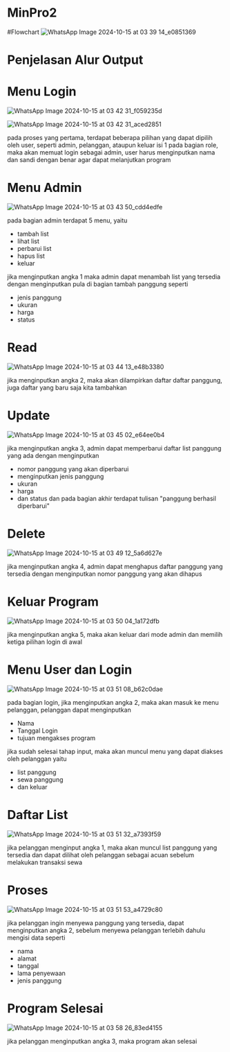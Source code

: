 # MinPro2

#Flowchart
![WhatsApp Image 2024-10-15 at 03 39 14_e0851369](https://github.com/user-attachments/assets/07bf6e8c-cbe0-404b-b252-cb65205ab020)

# Penjelasan Alur Output
# Menu Login
![WhatsApp Image 2024-10-15 at 03 42 31_f059235d](https://github.com/user-attachments/assets/3d67e77a-ff16-45dc-9496-ee1ae422da0a)

![WhatsApp Image 2024-10-15 at 03 42 31_aced2851](https://github.com/user-attachments/assets/f90fa316-d51e-4d0e-bad0-761f6e635df3)

pada proses yang pertama, terdapat beberapa pilihan yang dapat dipilih oleh user, seperti  admin, pelanggan, ataupun keluar
isi 1 pada bagian role, maka akan memuat login sebagai admin, user harus menginputkan nama dan sandi dengan benar agar dapat melanjutkan program


# Menu Admin
![WhatsApp Image 2024-10-15 at 03 43 50_cdd4edfe](https://github.com/user-attachments/assets/91033a87-1877-454e-90f4-895b8db29757)

pada bagian admin terdapat 5 menu, yaitu 
- tambah list
- lihat list
- perbarui list 
- hapus list
- keluar

jika menginputkan angka 1 maka admin dapat menambah list yang tersedia dengan menginputkan pula di bagian tambah panggung seperti 
- jenis panggung 
- ukuran
- harga 
- status


# Read
![WhatsApp Image 2024-10-15 at 03 44 13_e48b3380](https://github.com/user-attachments/assets/5effeaad-1057-439f-93e3-7756995b54dd)

jika menginputkan angka 2, maka akan dilampirkan daftar daftar panggung, juga daftar yang baru saja kita tambahkan

# Update
![WhatsApp Image 2024-10-15 at 03 45 02_e64ee0b4](https://github.com/user-attachments/assets/ef7e63e7-60bc-40a8-88a1-f2b96dd2f0c3)

jika menginputkan angka 3, admin dapat memperbarui daftar list panggung yang ada dengan menginputkan 
- nomor panggung yang akan diperbarui 
- menginputkan jenis panggung 
- ukuran
- harga 
- dan status 
dan pada bagian akhir terdapat tulisan "panggung berhasil diperbarui"


# Delete
![WhatsApp Image 2024-10-15 at 03 49 12_5a6d627e](https://github.com/user-attachments/assets/625a7807-d4ed-43d9-8339-7618c0a36010)

jika menginputkan angka 4, admin dapat menghapus daftar panggung yang tersedia dengan menginputkan nomor panggung yang akan dihapus


# Keluar Program
![WhatsApp Image 2024-10-15 at 03 50 04_1a172dfb](https://github.com/user-attachments/assets/270c6e23-4fce-4a2e-8b54-c2a68983a415)

jika menginputkan angka 5, maka akan keluar dari mode admin dan memilih ketiga pilihan login di awal


# Menu User dan Login
![WhatsApp Image 2024-10-15 at 03 51 08_b62c0dae](https://github.com/user-attachments/assets/b11dd0c1-875c-4191-b39b-6589158614bc)

pada bagian login, jika menginputkan angka 2, maka akan masuk ke menu pelanggan, pelanggan dapat menginputkan 
- Nama
- Tanggal Login 
- tujuan mengakses program

jika sudah selesai tahap input, maka akan muncul menu yang dapat diakses oleh pelanggan yaitu 
- list panggung
- sewa panggung
- dan keluar

# Daftar List
![WhatsApp Image 2024-10-15 at 03 51 32_a7393f59](https://github.com/user-attachments/assets/4e27acd8-2c97-4542-9eba-5ace5c229d7b)

jika pelanggan menginput angka 1, maka akan muncul list panggung yang tersedia dan dapat dilihat oleh pelanggan sebagai acuan sebelum melakukan transaksi sewa


# Proses 
![WhatsApp Image 2024-10-15 at 03 51 53_a4729c80](https://github.com/user-attachments/assets/99848b57-d684-4efe-8d85-543eb83264ac)

jika pelanggan ingin menyewa panggung yang tersedia, dapat menginputkan angka 2, sebelum menyewa pelanggan terlebih dahulu mengisi data seperti 
- nama
- alamat 
- tanggal 
- lama penyewaan 
- jenis panggung

# Program Selesai
![WhatsApp Image 2024-10-15 at 03 58 26_83ed4155](https://github.com/user-attachments/assets/d28a303d-7e82-42b7-9201-033095ae19e2)

jika pelanggan menginputkan angka 3, maka program akan selesai


